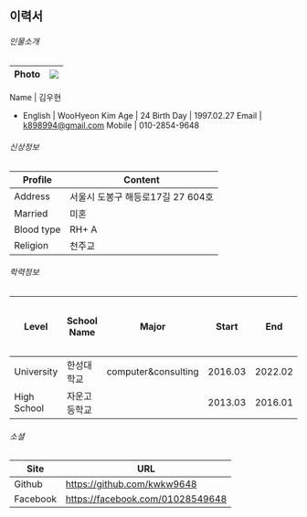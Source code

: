 ## 이력서

###### 인물소개  

Photo      | ![](https://github.com/kwkw9648/hansungresume/tree/master/image/kim.jpg)
-----------|--------------
  
Name       | 김우현 
 - English | WooHyeon Kim
Age        | 24 
Birth Day  | 1997.02.27
Email      | k898994@gmail.com
Mobile     | 010-2854-9648


###### 신상정보

Profile    | Content
-----------|--------------------------------------
Address    | 서울시 도봉구 해등로17길 27 604호
Married    | 미혼
Blood type | RH+ A
Religion   | 천주교
  
###### 학력정보

Level       | School Name    | Major            | Start   | End     | Status    | 최종학력
------------|----------------|------------------|---------|---------|-----------|--------
University  |  한성대학교  | computer&consulting | 2016.03 | 2022.02 | ~ing | 최종
High School | 자운고등학교 |                  | 2013.03 | 2016.01 | graduated |


###### 소셜
Site     | URL
---------|-------------------------------
Github   | https://github.com/kwkw9648
Facebook | https://facebook.com/01028549648

